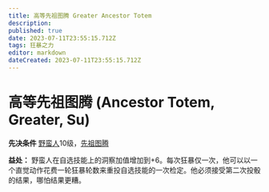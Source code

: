 ```yaml
---
title: 高等先祖图腾 Greater Ancestor Totem
description: 
published: true
date: 2023-07-11T23:55:15.712Z
tags: 狂暴之力
editor: markdown
dateCreated: 2023-07-11T23:55:15.712Z
---
```


# 高等先祖图腾 (Ancestor Totem, Greater, Su)

**先决条件** [野蛮人](/野蛮人)10级，[先祖图腾](/狂暴之力/先祖图腾)

**益处：** 野蛮人在自选技能上的洞察加值增加到+6。每次狂暴仅一次，他可以以一个直觉动作花费一轮狂暴轮数来重投自选技能的一次检定。他必须接受第二次投骰的结果，哪怕结果更糟。